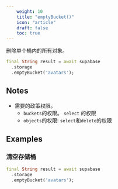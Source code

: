```yaml
---
    weight: 10
    title: "emptyBucket()"
    icon: "article"
    draft: false
    toc: true
---
```


删除单个桶内的所有对象。


```dart
final String result = await supabase
  .storage
  .emptyBucket('avatars');
```






## Notes

- 需要的政策权限。
  - `buckets`的权限。 `select` 的权限 
  - `objects`的权限: `select`和`delete`的权限










## Examples

### 清空存储桶



```dart
final String result = await supabase
  .storage
  .emptyBucket('avatars');
```